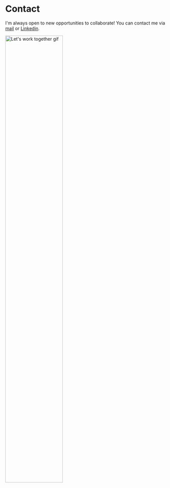 # **Contact**

I'm always open to new opportunities to collaborate! You can contact me via <a href="mailto:khushisharma1697@gmail.com">mail</a> or [Linkedin](https://www.linkedin.com/in/khushi-sharma/). 

<img src="https://c.tenor.com/zVeKKBJwpssAAAAd/tenor.gif" alt="Let's work together gif" style="width:60%;"/>